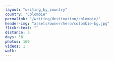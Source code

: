 ```yaml
---
layout: "writing_by_country"
country: "Colombie"
permalink: "/writing/destination/colombie/"
header-img: "assets/owner/hero/colombie-bg.jpg"
flickr-text: ""
distance: 5
days: 58
photos: 169
videos: 1
walk:
---
```

